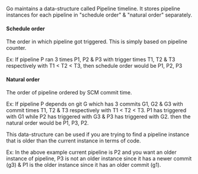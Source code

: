 Go maintains a data-structure called Pipeline timeline. It stores pipeline instances for each pipeline in "schedule order" & "natural order" separately.

#### Schedule order

The order in which pipeline got triggered. This is simply based on pipeline counter.

Ex: If pipeline P ran 3 times P1, P2 & P3 with trigger times T1, T2 & T3 respectively with T1 < T2 < T3, then schedule order would be P1, P2, P3

#### Natural order

The order of pipeline ordered by SCM commit time. 

Ex: If pipeline P depends on git G which has 3 commits G1, G2 & G3 with commit times T1, T2 & T3 respectively with T1 < T2 < T3. P1 has triggered with G1 while P2 has triggered with G3 & P3 has triggered with G2. then the natural order would be P1, P3, P2.

This data-structure can be used if you are trying to find a pipeline instance that is older than the current instance in terms of code.

Ex: In the above example current pipeline is P2 and you want an older instance of pipeline, P3 is not an older instance since it has a newer commit (g3) & P1 is the older instance since it has an older commit (g1).

